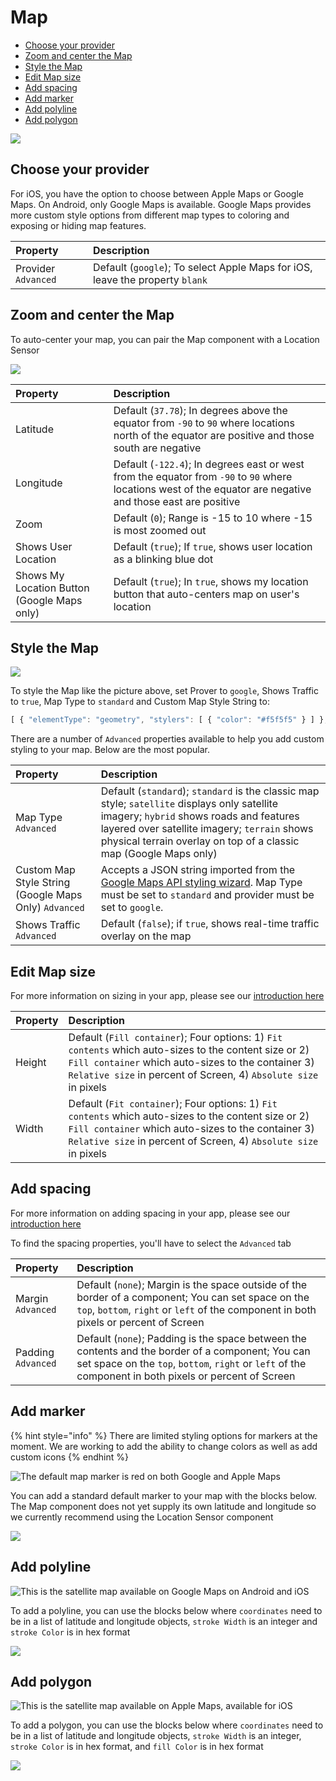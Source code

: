 # Map

* [Choose your provider](map.md#choose-your-provider)
* [Zoom and center the Map](map.md#zoom-and-center-the-map)
* [Style the Map](map.md#style-the-map) 
* [Edit Map size](map.md#edit-map-size)
* [Add spacing](map.md#add-spacing)
* [Add marker](map.md#add-marker)
* [Add polyline](map.md#add-polyline)
* [Add polygon](map.md#add-polygon)

![](../../../../.gitbook/assets/map-fig-1.png)

## Choose your provider

For iOS, you have the option to choose between Apple Maps or Google Maps. On Android, only Google Maps is available. Google Maps provides more custom style options from different map types to coloring and exposing or hiding map features.

| Property | Description |
| :--- | :--- |
| Provider `Advanced` | Default \(`google`\); To select Apple Maps for iOS, leave the property `blank` |

## Zoom and center the Map

To auto-center your map, you can pair the Map component with a Location Sensor

![](../../../../.gitbook/assets/map-fig-2.png)

| Property | Description |
| :--- | :--- |
| Latitude | Default \(`37.78`\); In degrees above the equator from `-90` to `90` where locations north of the equator are positive and those south are negative |
| Longitude | Default \(`-122.4`\); In degrees east or west from the equator from `-90` to `90` where locations west of the equator are negative and those east are positive |
| Zoom | Default \(`0`\); Range is -15 to 10 where -15 is most zoomed out |
| Shows User Location | Default \(`true`\); If `true`, shows user location as a blinking blue dot |
| Shows My Location Button \(Google Maps only\) | Default \(`true`\); In `true`, shows my location button that auto-centers map on user's location |

## Style the Map

![](../../../../.gitbook/assets/map-fig-3.png)

To style the Map like the picture above, set Prover to `google`, Shows Traffic to `true`, Map Type to `standard` and Custom Map Style String to:

```javascript
[ { "elementType": "geometry", "stylers": [ { "color": "#f5f5f5" } ] }, { "elementType": "geometry.fill", "stylers": [ { "color": "#ffffff" } ] }, { "elementType": "labels.icon", "stylers": [ { "visibility": "off" } ] }, { "elementType": "labels.text.fill", "stylers": [ { "color": "#000000" } ] }, { "featureType": "administrative.land_parcel", "elementType": "labels.text.fill", "stylers": [ { "color": "#bdbdbd" } ] }, { "featureType": "poi", "elementType": "geometry", "stylers": [ { "color": "#eeeeee" } ] }, { "featureType": "poi", "elementType": "labels.text.fill", "stylers": [ { "color": "#757575" } ] }, { "featureType": "poi.park", "elementType": "geometry", "stylers": [ { "color": "#e5e5e5" } ] }, { "featureType": "poi.park", "elementType": "labels.text.fill", "stylers": [ { "color": "#9e9e9e" } ] }, { "featureType": "road", "elementType": "geometry", "stylers": [ { "color": "#ffffff" } ] }, { "featureType": "road", "elementType": "geometry.fill", "stylers": [ { "color": "#d8d8d8" } ] }, { "featureType": "road.arterial", "elementType": "labels.text.fill", "stylers": [ { "color": "#757575" } ] }, { "featureType": "road.highway", "elementType": "geometry", "stylers": [ { "color": "#dadada" } ] }, { "featureType": "road.highway", "elementType": "labels.text.fill", "stylers": [ { "color": "#616161" } ] }, { "featureType": "road.local", "elementType": "labels.text.fill", "stylers": [ { "color": "#9e9e9e" } ] }, { "featureType": "transit.line", "elementType": "geometry", "stylers": [ { "color": "#e5e5e5" } ] }, { "featureType": "transit.station", "elementType": "geometry", "stylers": [ { "color": "#eeeeee" } ] }, { "featureType": "water", "elementType": "geometry", "stylers": [ { "color": "#e4e4e4" } ] }, { "featureType": "water", "elementType": "geometry.fill", "stylers": [ { "color": "#f3f3f3" } ] }, { "featureType": "water", "elementType": "labels.text.fill", "stylers": [ { "color": "#9e9e9e" } ] } ]
```

There are a number of `Advanced` properties available to help you add custom styling to your map. Below are the most popular.

| Property | Description |
| :--- | :--- |
| Map Type `Advanced` | Default \(`standard`\); `standard` is the classic map style; `satellite` displays only satellite imagery; `hybrid` shows roads and features layered over satellite imagery; `terrain` shows physical terrain overlay on top of a classic map \(Google Maps only\) |
| Custom Map Style String \(Google Maps Only\) `Advanced` | Accepts a JSON string imported from the [Google Maps API styling wizard](https://mapstyle.withgoogle.com/). Map Type must be set to `standard` and provider must be set to `google`. |
| Shows Traffic `Advanced` | Default \(`false`\); if `true`, shows real-time traffic overlay on the map |

## Edit Map size

For more information on sizing in your app, please see our [introduction here​](https://docs.thunkable.com/~/edit/primary/thunkable-cross-platform/2-create/intro-to-sizing)

| Property | Description |
| :--- | :--- |
| Height | Default \(`Fill container`\); Four options: 1\) `Fit contents` which auto-sizes to the content size or 2\) `Fill container` which auto-sizes to the container 3\) `Relative size` in percent of Screen, 4\) `Absolute size` in pixels |
| Width | Default \(`Fit container`\); Four options: 1\) `Fit contents` which auto-sizes to the content size or 2\) `Fill container` which auto-sizes to the container 3\) `Relative size` in percent of Screen, 4\) `Absolute size` in pixels |

## Add spacing

For more information on adding spacing in your app, please see our [introduction here](../../intro-to-spacing.md)

To find the spacing properties, you'll have to select the `Advanced` tab

| Property | Description |
| :--- | :--- |
| Margin `Advanced` | Default \(`none`\); Margin is the space outside of the border of a component; You can set space on the `top`, `bottom`, `right` or `left` of the component in both pixels or percent of Screen |
| Padding `Advanced` | Default \(`none`\); Padding is the space between the contents and the border of a component; You can set space on the `top`, `bottom`, `right` or `left` of the component in both pixels or percent of Screen |

## Add marker

{% hint style="info" %}
There are limited styling options for markers at the moment. We are working to add the ability to change colors as well as add custom icons
{% endhint %}

![The default map marker is red on both Google and Apple Maps](../../../../.gitbook/assets/thunkable-documentation-exhibits-75-1.png)

You can add a standard default marker to your map with the blocks below. The Map component does not yet supply its own latitude and longitude so we currently recommend using the Location Sensor component

![](../../../../.gitbook/assets/screen-shot-2018-04-24-at-1.18.26-pm.png)

## Add polyline

![This is the satellite map available on Google Maps on Android and iOS](../../../../.gitbook/assets/thunkable-documentation-exhibits-77.png)

To add a polyline, you can use the blocks below where `coordinates` need to be in a list of latitude and longitude objects, `stroke Width` is an integer and `stroke Color` is in hex format

![](../../../../.gitbook/assets/screen-shot-2018-04-24-at-4.58.42-pm.png)

## Add polygon

![This is the satellite map available on Apple Maps, available for iOS](../../../../.gitbook/assets/thunkable-documentation-exhibits-76-1.png)

To add a polygon, you can use the blocks below where `coordinates` need to be in a list of latitude and longitude objects, `stroke Width` is an integer, `stroke Color` is in hex format, and `fill Color` is in hex format

![](../../../../.gitbook/assets/screen-shot-2018-04-24-at-5.14.08-pm.png)

